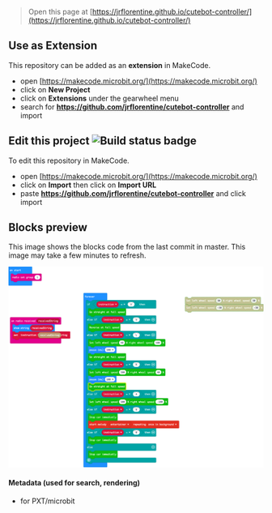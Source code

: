 
> Open this page at [https://jrflorentine.github.io/cutebot-controller/](https://jrflorentine.github.io/cutebot-controller/)

## Use as Extension

This repository can be added as an **extension** in MakeCode.

* open [https://makecode.microbit.org/](https://makecode.microbit.org/)
* click on **New Project**
* click on **Extensions** under the gearwheel menu
* search for **https://github.com/jrflorentine/cutebot-controller** and import

## Edit this project ![Build status badge](https://github.com/jrflorentine/cutebot-controller/workflows/MakeCode/badge.svg)

To edit this repository in MakeCode.

* open [https://makecode.microbit.org/](https://makecode.microbit.org/)
* click on **Import** then click on **Import URL**
* paste **https://github.com/jrflorentine/cutebot-controller** and click import

## Blocks preview

This image shows the blocks code from the last commit in master.
This image may take a few minutes to refresh.

![A rendered view of the blocks](https://github.com/jrflorentine/cutebot-controller/raw/master/.github/makecode/blocks.png)

#### Metadata (used for search, rendering)

* for PXT/microbit
<script src="https://makecode.com/gh-pages-embed.js"></script><script>makeCodeRender("{{ site.makecode.home_url }}", "{{ site.github.owner_name }}/{{ site.github.repository_name }}");</script>
